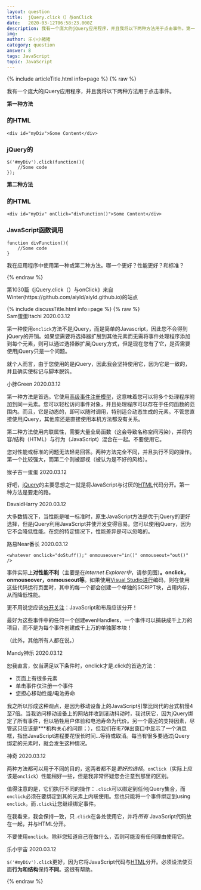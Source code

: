 ```yaml
---
layout: question
title:  jQuery.click（）与onClick
date:   2020-03-12T06:58:23.000Z
description: 我有一个庞大的jQuery应用程序，并且我将以下两种方法用于点击事件。第一种方法的HTML<div id="myDiv">Some Conte...
img: 
author: 乐小小猪猪
category: question
answer: 8
tags: JavaScript
topic: JavaScript
---
```

<div class="article-root">
  <div class="article">
    {% include articleTitle.html info=page %}
    {% raw %}
    <div class="article-content"><p><font style="vertical-align: inherit;"><font style="vertical-align: inherit;">我有一个庞大的jQuery应用程序，并且我将以下两种方法用于点击事件。</font></font></p>

<p><strong><font style="vertical-align: inherit;"><font style="vertical-align: inherit;">第一种方法</font></font></strong></p>

<h3><font style="vertical-align: inherit;"><font style="vertical-align: inherit;">的HTML</font></font></h3>

<pre><code>&lt;div id="myDiv"&gt;Some Content&lt;/div&gt;
</code></pre>

<h3><font style="vertical-align: inherit;"><font style="vertical-align: inherit;">jQuery的</font></font></h3>

<pre><code>$('#myDiv').click(function(){<font></font>
    //Some code<font></font>
});<font></font>
</code></pre>

<p><strong><font style="vertical-align: inherit;"><font style="vertical-align: inherit;">第二种方法</font></font></strong></p>

<h3><font style="vertical-align: inherit;"><font style="vertical-align: inherit;">的HTML</font></font></h3>

<pre><code>&lt;div id="myDiv" onClick="divFunction()"&gt;Some Content&lt;/div&gt;
</code></pre>

<h3><font style="vertical-align: inherit;"><font style="vertical-align: inherit;">JavaScript函数调用</font></font></h3>

<pre><code>function divFunction(){<font></font>
    //Some code<font></font>
}<font></font>
</code></pre>

<p><font style="vertical-align: inherit;"><font style="vertical-align: inherit;">我在应用程序中使用第一种或第二种方法。</font><font style="vertical-align: inherit;">哪一个更好？</font><font style="vertical-align: inherit;">性能更好？</font><font style="vertical-align: inherit;">和标准？</font></font></p></div>
    {% endraw %}
  </div>
  <p class="winter_mark">第1030篇《jQuery.click（）与onClick》来自Winter(https://github.com/aiyld/aiyld.github.io)的站点</p>
  <div class="discuss-wrapper">
    {% include discussTitle.html info=page %}
    {% raw %}
    <div class="discuss-list">
    <div class="discuss-item">
        <div class="discuss-parent">
          <div class="discuss-meta">
            <span class="discuss-user">Sam蛋蛋Itachi</span>
            <span class="discuss-time">2020.03.12</span>
          </div>
          <div class="discuss-comment"><p><font style="vertical-align: inherit;"><font style="vertical-align: inherit;">第一种使用</font></font><code>onclick</code><font style="vertical-align: inherit;"><font style="vertical-align: inherit;">方法不是jQuery，而是简单的Javascript，因此您不会得到jQuery的开销。</font><font style="vertical-align: inherit;">如果您需要将选择器扩展到其他元素而无需将事件处理程序添加到每个元素，则可以通过选择器扩展jQuery方式，但是现在您有了它，是否需要使用jQuery只是一个问题。</font></font></p>

<p><font style="vertical-align: inherit;"><font style="vertical-align: inherit;">就个人而言，由于您使用的是jQuery，因此我会坚持使用它，因为它是一致的，并且确实使标记与脚本脱钩。</font></font></p></div>
        </div></div><div class="discuss-item">
        <div class="discuss-parent">
          <div class="discuss-meta">
            <span class="discuss-user">小胖Green</span>
            <span class="discuss-time">2020.03.12</span>
          </div>
          <div class="discuss-comment"><p><font style="vertical-align: inherit;"><font style="vertical-align: inherit;">第一种方法是首选。</font><font style="vertical-align: inherit;">它使用</font></font><a href="http://www.quirksmode.org/js/events_advanced.html" rel="nofollow"><font style="vertical-align: inherit;"><font style="vertical-align: inherit;">高级事件注册模型</font></font></a><font style="vertical-align: inherit;"><font style="vertical-align: inherit;">，这意味着您可以将多个处理程序附加到同一元素。</font><font style="vertical-align: inherit;">您可以轻松访问事件对象，并且处理程序可以存在于任何函数的范围内。</font><font style="vertical-align: inherit;">而且，它是动态的，即可以随时调用，特别适合动态生成的元素。</font><font style="vertical-align: inherit;">不管您直接使用jQuery，其他库还是直接使用本机方法都没有关系。</font></font></p>

<p><font style="vertical-align: inherit;"><font style="vertical-align: inherit;">第二种方法使用内联属性，需要大量全局函数（这会导致名称空间污染），并将内容/结构（HTML）与行为（JavaScript）混合在一起。</font><font style="vertical-align: inherit;">不要使用它。</font></font></p>

<p><font style="vertical-align: inherit;"><font style="vertical-align: inherit;">您对性能或标准的问题无法轻易回答。</font><font style="vertical-align: inherit;">两种方法完全不同，并且执行不同的操作。</font><font style="vertical-align: inherit;">第一个比较强大，而第二个则被鄙视（被认为是不好的风格）。</font></font></p></div>
        </div></div><div class="discuss-item">
        <div class="discuss-parent">
          <div class="discuss-meta">
            <span class="discuss-user">猴子古一蛋蛋</span>
            <span class="discuss-time">2020.03.12</span>
          </div>
          <div class="discuss-comment"><p><font style="vertical-align: inherit;"><font style="vertical-align: inherit;">好吧，</font></font><a href="http://en.wikipedia.org/wiki/JQuery" rel="nofollow"><font style="vertical-align: inherit;"><font style="vertical-align: inherit;">jQuery</font></font></a><font style="vertical-align: inherit;"><font style="vertical-align: inherit;">的主要思想之一</font><font style="vertical-align: inherit;">就是将JavaScript与讨厌的</font></font><a href="http://en.wikipedia.org/wiki/HTML" rel="nofollow"><font style="vertical-align: inherit;"><font style="vertical-align: inherit;">HTML</font></font></a><font style="vertical-align: inherit;"><font style="vertical-align: inherit;">代码</font><font style="vertical-align: inherit;">分开</font><font style="vertical-align: inherit;">。</font><font style="vertical-align: inherit;">第一种方法是要走的路。</font></font></p></div>
        </div></div><div class="discuss-item">
        <div class="discuss-parent">
          <div class="discuss-meta">
            <span class="discuss-user">DavaidHarry</span>
            <span class="discuss-time">2020.03.12</span>
          </div>
          <div class="discuss-comment"><p><font style="vertical-align: inherit;"><font style="vertical-align: inherit;">大多数情况下，当性能是唯一标准时，原生JavaScript方法是优于jQuery的更好选择，但是jQuery利用JavaScript并使开发变得容易。</font><font style="vertical-align: inherit;">您可以使用jQuery，因为它不会降低性能。</font><font style="vertical-align: inherit;">在您的特定情况下，性能差异是可以忽略的。</font></font></p></div>
        </div></div><div class="discuss-item">
        <div class="discuss-parent">
          <div class="discuss-meta">
            <span class="discuss-user">路易Near番长</span>
            <span class="discuss-time">2020.03.12</span>
          </div>
          <div class="discuss-comment"><pre><code>&lt;whatever onclick="doStuff();" onmouseover="in()" onmouseout="out()" /&gt;
</code></pre>

<p><strong><font style="vertical-align: inherit;"></font></strong><font style="vertical-align: inherit;"><font style="vertical-align: inherit;">事件实际上</font></font><strong><font style="vertical-align: inherit;"><font style="vertical-align: inherit;">对性能不利</font></font></strong><font style="vertical-align: inherit;"><font style="vertical-align: inherit;">（</font><font style="vertical-align: inherit;">主要是</font><font style="vertical-align: inherit;">在</font></font><em><font style="vertical-align: inherit;"><font style="vertical-align: inherit;">Internet Explorer中</font></font></em><font style="vertical-align: inherit;"><font style="vertical-align: inherit;">，请参见图）</font><strong><font style="vertical-align: inherit;">。onclick，onmouseover，onmouseout等</font></strong><font style="vertical-align: inherit;">。</font><font style="vertical-align: inherit;">如果使用</font></font><a href="http://en.wikipedia.org/wiki/Microsoft_Visual_Studio" rel="nofollow"><font style="vertical-align: inherit;"><font style="vertical-align: inherit;">Visual Studio进行</font></font></a><font style="vertical-align: inherit;"><font style="vertical-align: inherit;">编码</font><font style="vertical-align: inherit;">，则在使用这些</font><font style="vertical-align: inherit;">代码</font><font style="vertical-align: inherit;">运行页面时，其中的每一个都会创建一个单独的SCRIPT块，占用内存，从而降低性能。</font></font></p>

<p><font style="vertical-align: inherit;"><font style="vertical-align: inherit;">更不用说您应该</font></font><a href="https://en.wikipedia.org/wiki/Separation_of_concerns" rel="nofollow"><font style="vertical-align: inherit;"><font style="vertical-align: inherit;">分开关注</font></font></a><font style="vertical-align: inherit;"><font style="vertical-align: inherit;">：JavaScript和布局应该分开！</font></font></p>

<p><font style="vertical-align: inherit;"><font style="vertical-align: inherit;">最好为这些事件中的任何一个创建evenHandlers，一个事件可以捕获成千上万的项目，而不是为每个事件创建成千上万的单独脚本块！</font></font></p>

<p><font style="vertical-align: inherit;"><font style="vertical-align: inherit;">（此外，其他所有人都在说。）</font></font></p></div>
        </div></div><div class="discuss-item">
        <div class="discuss-parent">
          <div class="discuss-meta">
            <span class="discuss-user">Mandy神乐</span>
            <span class="discuss-time">2020.03.12</span>
          </div>
          <div class="discuss-comment"><p><font style="vertical-align: inherit;"><font style="vertical-align: inherit;">恕我直言，仅当满足以下条件时，onclick才是.click的首选方法：</font></font></p>

<ul>
<li><font style="vertical-align: inherit;"><font style="vertical-align: inherit;">页面上有很多元素</font></font></li>
<li><font style="vertical-align: inherit;"><font style="vertical-align: inherit;">单击事件仅注册一个事件</font></font></li>
<li><font style="vertical-align: inherit;"><font style="vertical-align: inherit;">您担心移动性能/电池寿命</font></font></li>
</ul>

<p><font style="vertical-align: inherit;"><font style="vertical-align: inherit;">我之所以形成这种观点，是因为移动设备上的JavaScript引擎比同代的台式机慢4至7倍。</font><font style="vertical-align: inherit;">当我访问移动设备上的网站并收到滚动抖动时，我讨厌它，因为jQuery绑定了所有事件，但以牺牲用户体验和电池寿命为代价。</font><font style="vertical-align: inherit;">另一个最近的支持因素，尽管这只应该是***机构关心的问题；），但我们在IE7弹出窗口中显示了一个消息框，指出JavaScript进程要花很长时间...等待或取消。</font><font style="vertical-align: inherit;">每当有很多要通过jQuery绑定的元素时，就会发生这种情况。</font></font></p></div>
        </div></div><div class="discuss-item">
        <div class="discuss-parent">
          <div class="discuss-meta">
            <span class="discuss-user">神奇</span>
            <span class="discuss-time">2020.03.12</span>
          </div>
          <div class="discuss-comment"><p><font style="vertical-align: inherit;"><font style="vertical-align: inherit;">两种方法都</font><font style="vertical-align: inherit;">可以用于不同的目的，</font><font style="vertical-align: inherit;">这两者都不是</font></font><em><font style="vertical-align: inherit;"><font style="vertical-align: inherit;">更好的选择</font></font></em><font style="vertical-align: inherit;"><font style="vertical-align: inherit;">。</font></font><code>onClick</code><font style="vertical-align: inherit;"><font style="vertical-align: inherit;">（实际上应该是</font></font><code>onclick</code><font style="vertical-align: inherit;"><font style="vertical-align: inherit;">）性能稍好一些，但是我非常怀疑您会注意到那里的区别。</font></font></p>

<p><font style="vertical-align: inherit;"><font style="vertical-align: inherit;">值得注意的是，它们执行不同的操作：</font></font><code>.click</code><font style="vertical-align: inherit;"><font style="vertical-align: inherit;">可以绑定到任何jQuery集合，而</font></font><code>onclick</code><font style="vertical-align: inherit;"><font style="vertical-align: inherit;">必须在要</font><font style="vertical-align: inherit;">绑定到其</font><font style="vertical-align: inherit;">的元素上内联使用。</font><font style="vertical-align: inherit;">您也只能将一个事件绑定到using </font></font><code>onclick</code><font style="vertical-align: inherit;"><font style="vertical-align: inherit;">，而</font></font><code>.click</code><font style="vertical-align: inherit;"><font style="vertical-align: inherit;">让您继续绑定事件。</font></font></p>

<p><font style="vertical-align: inherit;"><font style="vertical-align: inherit;">在我看来，我会保持一致，只</font></font><code>.click</code><font style="vertical-align: inherit;"><font style="vertical-align: inherit;">在各处</font><font style="vertical-align: inherit;">使用它，</font><font style="vertical-align: inherit;">并将</font></font><em><font style="vertical-align: inherit;"><font style="vertical-align: inherit;">所有</font></font></em><font style="vertical-align: inherit;"><font style="vertical-align: inherit;"> JavaScript代码放在一起，并与HTML分开。</font></font></p>

<p><font style="vertical-align: inherit;"><font style="vertical-align: inherit;">不要使用</font></font><code>onclick</code><font style="vertical-align: inherit;"><font style="vertical-align: inherit;">。</font><font style="vertical-align: inherit;">除非您知道自己在做什么，否则可能没有任何理由使用它。</font></font></p></div>
        </div></div><div class="discuss-item">
        <div class="discuss-parent">
          <div class="discuss-meta">
            <span class="discuss-user">乐小宇宙</span>
            <span class="discuss-time">2020.03.12</span>
          </div>
          <div class="discuss-comment"><p><code>$('#myDiv').click</code><font style="vertical-align: inherit;"><font style="vertical-align: inherit;">更好，因为它将JavaScript代码与</font></font><a href="http://en.wikipedia.org/wiki/HTML" rel="noreferrer"><font style="vertical-align: inherit;"><font style="vertical-align: inherit;">HTML</font></font></a><font style="vertical-align: inherit;"><font style="vertical-align: inherit;">分开</font><font style="vertical-align: inherit;">。</font><font style="vertical-align: inherit;">必须设法使页面</font></font><strong><font style="vertical-align: inherit;"><font style="vertical-align: inherit;">行为和结构</font></font></strong><font style="vertical-align: inherit;"><font style="vertical-align: inherit;">保持</font><strong><font style="vertical-align: inherit;">不同</font></strong><font style="vertical-align: inherit;">。</font><font style="vertical-align: inherit;">这很有帮助。</font></font></p></div>
        </div></div>
    </div>
    {% endraw %}
  </div>
<div>
